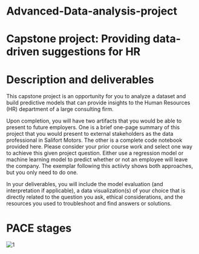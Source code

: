 # Advanced-Data-analysis-project
# Capstone project: Providing data-driven suggestions for HR
# Description and deliverables
This capstone project is an opportunity for you to analyze a dataset and build predictive models that can provide insights to the Human Resources (HR) department of a large consulting firm.

Upon completion, you will have two artifacts that you would be able to present to future employers. One is a brief one-page summary of this project that you would present to external stakeholders as the data professional in Salifort Motors. The other is a complete code notebook provided here. Please consider your prior course work and select one way to achieve this given project question. Either use a regression model or machine learning model to predict whether or not an employee will leave the company. The exemplar following this actiivty shows both approaches, but you only need to do one.

In your deliverables, you will include the model evaluation (and interpretation if applicable), a data visualization(s) of your choice that is directly related to the question you ask, ethical considerations, and the resources you used to troubleshoot and find answers or solutions.

# PACE stages

![1](https://github.com/Syed-Mubasher-Hassan/Advanced-Data-analysis-project/assets/105928511/33c1ffd1-9d6e-4454-8f94-a60aaa2a2c18)
